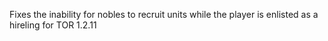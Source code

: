 Fixes the inability for nobles to recruit units while the player is enlisted as a hireling for TOR 1.2.11
